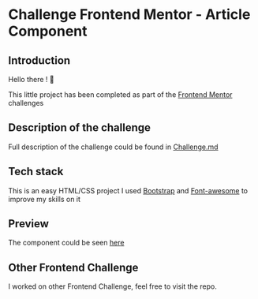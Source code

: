 # Challenge Frontend Mentor - Article Component

## Introduction

Hello there ! 👋

This little project has been completed as part of the [Frontend Mentor](https://www.frontendmentor.io) challenges

## Description of the challenge

Full description of the challenge could be found in [Challenge.md](Challenge.md)

## Tech stack
This is an easy HTML/CSS project
I used [Bootstrap](https://getbootstrap.com/) and [Font-awesome](https://fontawesome.com/) to improve my skills on it

## Preview
The component could be seen [here](https://fm-article-preview-component-eight.vercel.app/)

## Other Frontend Challenge

I worked on other Frontend Challenge, feel free to visit the repo.